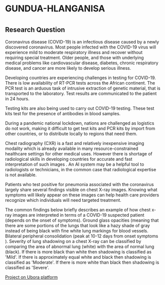 # GUNDUA-HLANGANISA

<h1 GUNDUA-HLANGANISA: COVID-19 DIAGNOSIS USING ASSEMBLING METHOD FOR IMAGERY</h1>

<h2>Research Question</h2>

Coronavirus disease (COVID-19) is an infectious disease caused by a newly discovered coronavirus.
Most people infected with the COVID-19 virus will experience mild to moderate respiratory illness and recover without requiring special treatment. Older people, and those with underlying medical problems like cardiovascular disease, diabetes, chronic respiratory disease, and cancer are more likely to develop serious illness.

Developing countries are experiencing challenges in testing for COVID-19. There is low availability of RT-PCR tests across the African continent. The PCR test is an arduous task of intrusive extraction of genetic material, that is transported to the laboratory. Test results are communicated to the patient in 24 hours. 

Testing kits are also being used to carry out COVID-19 testing. These test kits test for the presence of antibodies in blood samples.

During a pandemic national lockdown, nations are challenged as logistics do not work, making it difficult to get test kits and PCR kits by import from other countries, or to distribute locally to regions that need them.

Chest radiography (CXR) is a fast and relatively inexpensive imaging modality which is already available in many resource-constrained healthcare settings for other medical uses. However there is shortage of radiological skills in developing countries for accurate and fast interpretation of such images . An AI system may be a helpful tool to radiologists or technicians, in the common case that radiological expertise is not available.

Patients who test positive for pneumonia associated with the coronavirus largely share several findings visible on chest X-ray images. Knowing what symptoms will likely appear on these images can help health care providers recognize which individuals will need targeted treatment.

The common findings below briefly describes an example of how chest x-ray images are interpreted in terms of a COVID-19 suspected patient (depends on the onset of symptoms).
Ground glass opacities (meaning that there are some portions of the lungs that look like a hazy shade of gray instead of being black with fine white lung markings for blood vessels.
 Bilateral peripheral consolidation (peak at 10-12 days from onset symptoms ).
Severity of lung shadowing on a chest X-ray can be classified by comparing the area of abnormal lung (white) with the area of normal lung (black). If there is more black than white then shadowing is classified as 'Mild'. If there is approximately equal white and black then shadowing is classified as 'Moderate'. If there is more white than black then shadowing is classified as 'Severe'.

 [Project on Ubora platform](https://platform.ubora-biomedical.org/projects/daf38978-1ba1-496f-96e4-bb788bf45c8a)
